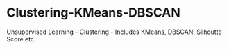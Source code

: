 # Clustering-KMeans-DBSCAN
Unsupervised Learning - Clustering - Includes KMeans, DBSCAN, Silhoutte Score etc.
